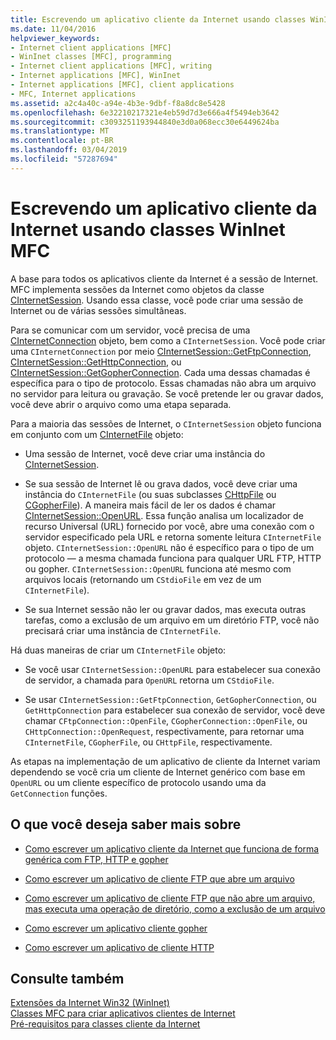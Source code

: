 ```yaml
---
title: Escrevendo um aplicativo cliente da Internet usando classes WinInet MFC
ms.date: 11/04/2016
helpviewer_keywords:
- Internet client applications [MFC]
- WinInet classes [MFC], programming
- Internet client applications [MFC], writing
- Internet applications [MFC], WinInet
- Internet applications [MFC], client applications
- MFC, Internet applications
ms.assetid: a2c4a40c-a94e-4b3e-9dbf-f8a8dc8e5428
ms.openlocfilehash: 6e32210217321e4eb59d7d3e666a4f5494eb3642
ms.sourcegitcommit: c3093251193944840e3d0a068ecc30e6449624ba
ms.translationtype: MT
ms.contentlocale: pt-BR
ms.lasthandoff: 03/04/2019
ms.locfileid: "57287694"
---
```

# <a name="writing-an-internet-client-application-using-mfc-wininet-classes"></a>Escrevendo um aplicativo cliente da Internet usando classes WinInet MFC

A base para todos os aplicativos cliente da Internet é a sessão de Internet. MFC implementa sessões da Internet como objetos da classe [CInternetSession](../mfc/reference/cinternetsession-class.md). Usando essa classe, você pode criar uma sessão de Internet ou de várias sessões simultâneas.

Para se comunicar com um servidor, você precisa de uma [CInternetConnection](../mfc/reference/cinternetconnection-class.md) objeto, bem como a `CInternetSession`. Você pode criar uma `CInternetConnection` por meio [CInternetSession::GetFtpConnection](../mfc/reference/cinternetsession-class.md#getftpconnection), [CInternetSession::GetHttpConnection](../mfc/reference/cinternetsession-class.md#gethttpconnection), ou [CInternetSession::GetGopherConnection](../mfc/reference/cinternetsession-class.md#getgopherconnection). Cada uma dessas chamadas é específica para o tipo de protocolo. Essas chamadas não abra um arquivo no servidor para leitura ou gravação. Se você pretende ler ou gravar dados, você deve abrir o arquivo como uma etapa separada.

Para a maioria das sessões de Internet, o `CInternetSession` objeto funciona em conjunto com um [CInternetFile](../mfc/reference/cinternetfile-class.md) objeto:

- Uma sessão de Internet, você deve criar uma instância do [CInternetSession](../mfc/reference/cinternetsession-class.md).

- Se sua sessão de Internet lê ou grava dados, você deve criar uma instância do `CInternetFile` (ou suas subclasses [CHttpFile](../mfc/reference/chttpfile-class.md) ou [CGopherFile](../mfc/reference/cgopherfile-class.md)). A maneira mais fácil de ler os dados é chamar [CInternetSession::OpenURL](../mfc/reference/cinternetsession-class.md#openurl). Essa função analisa um localizador de recurso Universal (URL) fornecido por você, abre uma conexão com o servidor especificado pela URL e retorna somente leitura `CInternetFile` objeto. `CInternetSession::OpenURL` não é específico para o tipo de um protocolo — a mesma chamada funciona para qualquer URL FTP, HTTP ou gopher. `CInternetSession::OpenURL` funciona até mesmo com arquivos locais (retornando um `CStdioFile` em vez de um `CInternetFile`).

- Se sua Internet sessão não ler ou gravar dados, mas executa outras tarefas, como a exclusão de um arquivo em um diretório FTP, você não precisará criar uma instância de `CInternetFile`.

Há duas maneiras de criar um `CInternetFile` objeto:

- Se você usar `CInternetSession::OpenURL` para estabelecer sua conexão de servidor, a chamada para `OpenURL` retorna um `CStdioFile`.

- Se usar `CInternetSession::GetFtpConnection`, `GetGopherConnection`, ou `GetHttpConnection` para estabelecer sua conexão de servidor, você deve chamar `CFtpConnection::OpenFile`, `CGopherConnection::OpenFile`, ou `CHttpConnection::OpenRequest`, respectivamente, para retornar uma `CInternetFile`, `CGopherFile`, ou `CHttpFile`, respectivamente.

As etapas na implementação de um aplicativo de cliente da Internet variam dependendo se você cria um cliente de Internet genérico com base em `OpenURL` ou um cliente específico de protocolo usando uma da `GetConnection` funções.

## <a name="what-do-you-want-to-know-more-about"></a>O que você deseja saber mais sobre

- [Como escrever um aplicativo cliente da Internet que funciona de forma genérica com FTP, HTTP e gopher](../mfc/steps-in-a-typical-internet-client-application.md)

- [Como escrever um aplicativo de cliente FTP que abre um arquivo](../mfc/steps-in-a-typical-ftp-client-application.md)

- [Como escrever um aplicativo de cliente FTP que não abre um arquivo, mas executa uma operação de diretório, como a exclusão de um arquivo](../mfc/steps-in-a-typical-ftp-client-application-to-delete-a-file.md)

- [Como escrever um aplicativo cliente gopher](../mfc/steps-in-a-typical-gopher-client-application.md)

- [Como escrever um aplicativo de cliente HTTP](../mfc/steps-in-a-typical-http-client-application.md)

## <a name="see-also"></a>Consulte também

[Extensões da Internet Win32 (WinInet)](../mfc/win32-internet-extensions-wininet.md)<br/>
[Classes MFC para criar aplicativos clientes de Internet](../mfc/mfc-classes-for-creating-internet-client-applications.md)<br/>
[Pré-requisitos para classes cliente da Internet](../mfc/prerequisites-for-internet-client-classes.md)
